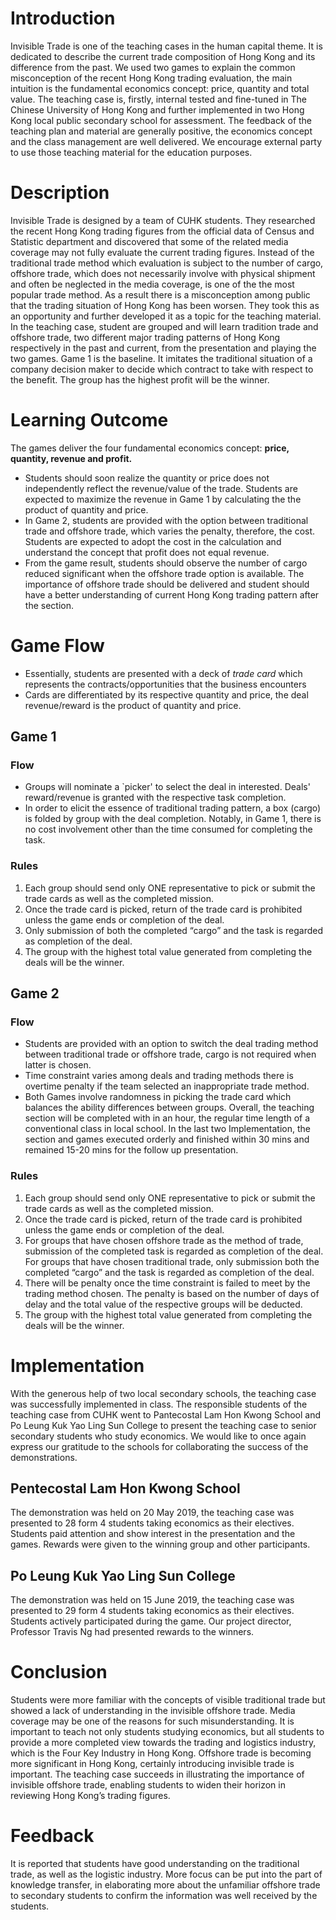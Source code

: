 # Introduction

Invisible Trade is one of the teaching cases in the human capital theme. It is dedicated to describe the current trade composition of Hong Kong and its difference from the past. We used two games to explain the common misconception of the recent Hong Kong trading evaluation, the main intuition is the fundamental economics concept: price, quantity and total value. The teaching case is, firstly, internal tested and fine-tuned in The Chinese University of Hong Kong and further implemented in two Hong Kong local public secondary school for assessment. The feedback of the teaching plan and material are generally positive, the economics concept and the class management are well delivered. We encourage external party to use those teaching material for the education purposes.

# Description

Invisible Trade is designed by a team of CUHK students. They researched the recent Hong Kong trading figures from the official data of Census and Statistic department and discovered that some of the related media coverage may not fully evaluate the current trading figures. Instead of the traditional trade method which evaluation is subject to the number of cargo, offshore trade, which does not necessarily involve with physical shipment and often be neglected in the media coverage, is one of the the most popular trade method. As a result there is a misconception among public that the trading situation of Hong Kong has been worsen. They took this as an opportunity and further developed it as a topic for the teaching material. In the teaching case, student are grouped and will learn tradition trade and offshore trade, two different major trading patterns of Hong Kong respectively in the past and current, from the presentation and playing the two games. Game 1 is the baseline. It imitates the traditional situation of a company decision maker to decide which contract to take with respect to the benefit. The group has the highest profit will be the winner.

# Learning Outcome

The games deliver the four fundamental economics concept: **price, quantity, revenue and profit.**

- Students should soon realize the quantity or price does not independently reflect the revenue/value of the trade. Students are expected to maximize the revenue in Game 1 by calculating the the product of quantity and price.
- In Game 2, students are provided with the option between traditional trade and offshore trade, which varies the penalty, therefore, the cost. Students are expected to adopt the cost in the calculation and understand the concept that profit does not equal revenue.
- From the game result, students should observe the number of cargo reduced significant when the offshore trade option is available. The importance of offshore trade should be delivered and student should have a better understanding of current Hong Kong trading pattern after the section.

# Game Flow

- Essentially, students are presented with a deck of _trade card_ which represents the contracts/opportunities that the business encounters
- Cards are differentiated by its respective quantity and price, the deal revenue/reward is the product of quantity and price.

## Game 1

### Flow

- Groups will nominate a `picker' to select the deal in interested. Deals' reward/revenue is granted with the respective task completion.
- In order to elicit the essence of traditional trading pattern, a box (cargo) is folded by group with the deal completion.
  Notably, in Game 1, there is no cost involvement other than the time consumed for completing the task.

### Rules

1. Each group should send only ONE representative to pick or submit the trade cards as well as the completed mission.
2. Once the trade card is picked, return of the trade card is prohibited unless the game ends or completion of the deal.
3. Only submission of both the completed “cargo” and the task is regarded as completion of the deal.
4. The group with the highest total value generated from completing the deals will be the winner.

## Game 2

### Flow

- Students are provided with an option to switch the deal trading method between traditional trade or offshore trade, cargo is not required when latter is chosen.
- Time constraint varies among deals and trading methods there is overtime penalty if the team selected an inappropriate trade method.
- Both Games involve randomness in picking the trade card which balances the ability differences between groups. Overall, the teaching section will be completed with in an hour, the regular time length of a conventional class in local school. In the last two Implementation, the section and games executed orderly and finished within 30 mins and remained 15-20 mins for the follow up presentation.

### Rules

1. Each group should send only ONE representative to pick or submit the trade cards as well as the completed mission.
2. Once the trade card is picked, return of the trade card is prohibited unless the game ends or completion of the deal.
3. For groups that have chosen offshore trade as the method of trade, submission of the completed task is regarded as completion of the deal. For groups that have chosen traditional trade, only submission both the completed “cargo” and the task is regarded as completion of the deal.
4. There will be penalty once the time constraint is failed to meet by the trading method chosen. The penalty is based on the number of days of delay and the total value of the respective groups will be deducted.
5. The group with the highest total value generated from completing the deals will be the winner.

# Implementation

With the generous help of two local secondary schools, the teaching case was successfully implemented in class. The responsible students of the teaching case from CUHK went to Pantecostal Lam Hon Kwong School and Po Leung Kuk Yao Ling Sun College to present the teaching case to senior secondary students who study economics. We would like to once again express our gratitude to the schools for collaborating the success of the demonstrations.

## Pentecostal Lam Hon Kwong School

The demonstration was held on 20 May 2019, the teaching case was presented to 28 form 4 students taking economics as their electives. Students paid attention and show interest in the presentation and the games. Rewards were given to the winning group and other participants.

## Po Leung Kuk Yao Ling Sun College

The demonstration was held on 15 June 2019, the teaching case was presented to 29 form 4 students taking economics as their electives. Students actively participated during the game. Our project director, Professor Travis Ng had presented rewards to the winners.

# Conclusion

Students were more familiar with the concepts of visible traditional trade but showed a lack of understanding in the invisible offshore trade. Media coverage may be one of the reasons for such misunderstanding. It is important to teach not only students studying economics, but all students to provide a more completed view towards the trading and logistics industry, which is the Four Key Industry in Hong Kong. Offshore trade is becoming more significant in Hong Kong, certainly introducing invisible trade is important. The teaching case succeeds in illustrating the importance of invisible offshore trade, enabling students to widen their horizon in reviewing Hong Kong’s trading figures.

# Feedback

It is reported that students have good understanding on the traditional trade, as well as the logistic industry. More focus can be put into the part of knowledge transfer, in elaborating more about the unfamiliar offshore trade to secondary students to confirm the information was well received by the students.

